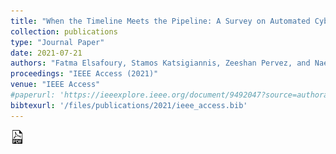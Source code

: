 ```yaml
---
title: "When the Timeline Meets the Pipeline: A Survey on Automated Cyberbullying Detection"
collection: publications
type: "Journal Paper"
date: 2021-07-21
authors: "Fatma Elsafoury, Stamos Katsigiannis, Zeeshan Pervez, and Naeem Ramzan"
proceedings: "IEEE Access (2021)"
venue: "IEEE Access"
#paperurl: 'https://ieeexplore.ieee.org/document/9492047?source=authoralert'
bibtexurl: '/files/publications/2021/ieee_access.bib'
---
```

<a href="/files/publications/2021/When_the_Timeline_Meets_the_Pipeline_A_Survey_on_Automated_Cyberbullying_Detection.pdf"><img src="/images/paper_symbol.png" alt="Link to paper" style="width:22px;height:22px;"></a>